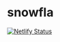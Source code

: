# snowfla

[![Netlify Status](https://api.netlify.com/api/v1/badges/776c41f9-a235-41f0-9020-5ba5b9afeb79/deploy-status)](https://app.netlify.com/sites/dazzling-curie-c7b57b/deploys)
